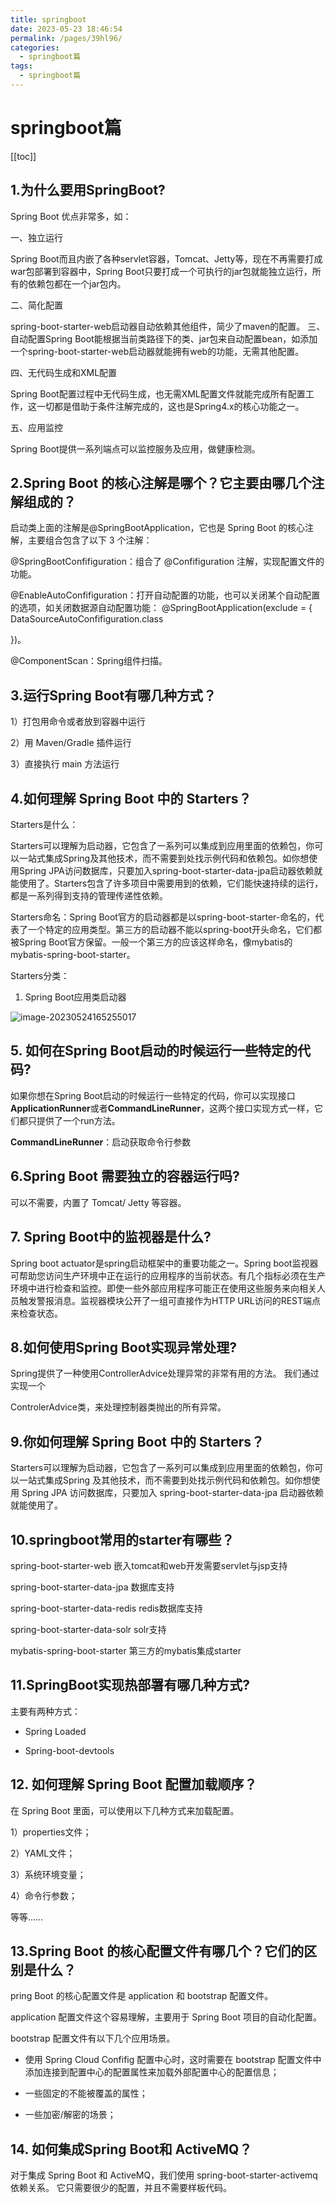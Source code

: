 ```yaml
---
title: springboot
date: 2023-05-23 18:46:54
permalink: /pages/39hl96/
categories:
  - springboot篇
tags:
  - springboot篇
---
```

# springboot篇

[[toc]]

## 1.**为什么要用**SpringBoot?

Spring Boot 优点非常多，如：

一、独立运行

Spring Boot而且内嵌了各种servlet容器，Tomcat、Jetty等，现在不再需要打成war包部署到容器中，Spring Boot只要打成一个可执行的jar包就能独立运行，所有的依赖包都在一个jar包内。

二、简化配置

spring-boot-starter-web启动器自动依赖其他组件，简少了maven的配置。 三、自动配置Spring Boot能根据当前类路径下的类、jar包来自动配置bean，如添加一个spring-boot-starter-web启动器就能拥有web的功能，无需其他配置。

四、无代码生成和XML配置

Spring Boot配置过程中无代码生成，也无需XML配置文件就能完成所有配置工作，这一切都是借助于条件注解完成的，这也是Spring4.x的核心功能之一。

五、应用监控

Spring Boot提供一系列端点可以监控服务及应用，做健康检测。

## 2.**Spring Boot** **的核心注解是哪个？它主要由哪几个注解组成的**？

启动类上面的注解是@SpringBootApplication，它也是 Spring Boot 的核心注解，主要组合包含了以下 3 个注解：

@SpringBootConfifiguration：组合了 @Confifiguration 注解，实现配置文件的功能。

@EnableAutoConfifiguration：打开自动配置的功能，也可以关闭某个自动配置的选项，如关闭数据源自动配置功能： @SpringBootApplication(exclude = { DataSourceAutoConfifiguration.class

})。

@ComponentScan：Spring组件扫描。

## 3.**运行Spring Boot有哪几种方式**？

1）打包用命令或者放到容器中运行

2）用 Maven/Gradle 插件运行

3）直接执行 main 方法运行

## 4.**如何理解** **Spring Boot** **中的** **Starters**？

Starters是什么：

Starters可以理解为启动器，它包含了一系列可以集成到应用里面的依赖包，你可以一站式集成Spring及其他技术，而不需要到处找示例代码和依赖包。如你想使用Spring JPA访问数据库，只要加入spring-boot-starter-data-jpa启动器依赖就能使用了。Starters包含了许多项目中需要用到的依赖，它们能快速持续的运行，都是一系列得到支持的管理传递性依赖。

Starters命名：Spring Boot官方的启动器都是以spring-boot-starter-命名的，代表了一个特定的应用类型。第三方的启动器不能以spring-boot开头命名，它们都被Spring Boot官方保留。一般一个第三方的应该这样命名，像mybatis的mybatis-spring-boot-starter。

Starters分类：

1. Spring Boot应用类启动器

![image-20230524165255017](./7_springboot.assets/image-20230524165255017.png)

## 5. 如何在Spring Boot启动的时候运行一些特定的代码?

如果你想在Spring Boot启动的时候运行一些特定的代码，你可以实现接口**ApplicationRunner**或者**CommandLineRunner**，这两个接口实现方式一样，它们都只提供了一个run方法。

**CommandLineRunner**：启动获取命令行参数

## **6.Spring Boot** **需要独立的容器运行吗**?

可以不需要，内置了 Tomcat/ Jetty 等容器。

## 7. Spring Boot中的监视器是什么?

Spring boot actuator是spring启动框架中的重要功能之一。Spring boot监视器可帮助您访问生产环境中正在运行的应用程序的当前状态。有几个指标必须在生产环境中进行检查和监控。即使一些外部应用程序可能正在使用这些服务来向相关人员触发警报消息。监视器模块公开了一组可直接作为HTTP URL访问的REST端点来检查状态。

## 8.如何使用Spring Boot实现异常处理?

Spring提供了一种使用ControllerAdvice处理异常的非常有用的方法。 我们通过实现一个

ControlerAdvice类，来处理控制器类抛出的所有异常。

## **9.你如何理解** **Spring Boot** **中的** **Starters**？

Starters可以理解为启动器，它包含了一系列可以集成到应用里面的依赖包，你可以一站式集成Spring 及其他技术，而不需要到处找示例代码和依赖包。如你想使用 Spring JPA 访问数据库，只要加入 spring-boot-starter-data-jpa 启动器依赖就能使用了。

## 10.springboot常用的starter有哪些？

spring-boot-starter-web 嵌入tomcat和web开发需要servlet与jsp支持

spring-boot-starter-data-jpa 数据库支持

spring-boot-starter-data-redis redis数据库支持

spring-boot-starter-data-solr solr支持

mybatis-spring-boot-starter 第三方的mybatis集成starter

## 11.SpringBoot实现热部署有哪几种方式?

主要有两种方式：

+ Spring Loaded

+ Spring-boot-devtools

## **12.** 如何理解 **Spring Boot** **配置加载顺序？**

在 Spring Boot 里面，可以使用以下几种方式来加载配置。

1）properties文件；

2）YAML文件；

3）系统环境变量；

4）命令行参数；

等等……

## **13.Spring Boot** 的核心配置文件有哪几个？它们的区别是什么？

pring Boot 的核心配置文件是 application 和 bootstrap 配置文件。

application 配置文件这个容易理解，主要用于 Spring Boot 项目的自动化配置。

bootstrap 配置文件有以下几个应用场景。

+ 使用 Spring Cloud Confifig 配置中心时，这时需要在 bootstrap 配置文件中添加连接到配置中心的配置属性来加载外部配置中心的配置信息；

+ 一些固定的不能被覆盖的属性；

+ 一些加密/解密的场景；

## 14. 如何集成Spring Boot和 **ActiveMQ**？

对于集成 Spring Boot 和 ActiveMQ，我们使用 spring-boot-starter-activemq 依赖关系。 它只需要很少的配置，并且不需要样板代码。

